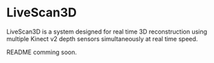 # LiveScan3D
LiveScan3D is a system designed for real time 3D reconstruction using multiple Kinect v2 depth sensors simultaneously at real time speed.

README comming soon.
